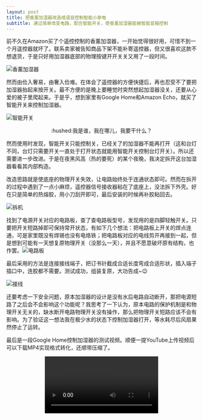 ```yaml
---
layout: post
title: 把香薰加湿器改造成语音控制智能小家电
subtitle: 通过简单改变电路，配合智能开关，使香薰加湿器能被智能音箱控制
---
```


前不久在Amazon买了个遥控控制的香薰加湿器，一开始觉得很好用，可惜不到一个月遥控器就坏了。联系卖家被告知商品下架不能补寄遥控器，但又很喜欢这款不想退货，于是只好用加湿器底部的物理按键开开关关又用了一段时间。

![香薰加湿器](/img/1.jpg)

然而由俭入奢易，由奢入俭难。在体会了遥控器的方便快捷后，再也忍受不了要把加湿器抬起来按开关。最不方便的是晚上要睡觉时突然想起加湿器没关，还要从心爱的被子里爬起来。于是乎，想到家里有Google Home和Amazon Echo，就买了智能开关来控制加湿器。

![智能开关](/img/2.jpg)

<center>:hushed:我是谁，我在哪儿，我要干什么？</center>

然而使用时发现，智能开关只能控制关，已经关了的加湿器不能再打开（这和台灯不同，台灯只需要开关一直处于打开状态就能用智能开关控制台灯开关）。所以还需要进一步改进。于是在夜黑风高（热的要死）的某个夜晚，我决定拆开这台加湿器看看其内部构造。

改造思路就是使底座的物理开关失效，让电路始终处于连通状态即可。然而在拆开的过程中遇到了一点小麻烦，遥控器信号接收器粘在了底座上，没法拆下外壳。好在只是简单的热熔胶，用小刀刮开即可，最后安装的时候再补胶粘回去。

![拆机](img/3.jpg)

找到了电源开关对应的电路板，查了查电路板型号，发现用的是四脚轻触开关。只要把开关短路掉即可保持常开状态，有如下几个想法：把电路板上开关的焊点连通，可是家里既没有焊锡也没有电烙铁；把电路板对应的电线剪开再接到一起，但是想到可能有一天想复原物理开关（没那么一天），并且不愿意破坏原有结构，也作罢。![电路板](img/4.jpg)

最后采用的方法是连接接线端子，把订书针截成合适长度弯成合适形状，插入端子插口中，连胶都不需要。测试成功，组装复原，大功告成~:wink:

![接线](img/5.jpg)

还要考虑一下安全问题，原本加湿器的设计是没有水后电路自动断开，那把电源短路了之后会不会影响这个功能呢？我思考了一下认为，原本电路的保护机制是和物理开关无关的，缺水断开电路物理开关没有操作，那么把物理开关短路应该不会有影响。为了验证这一想法我在极少水的状态下控制加湿器打开，等水耗尽后风扇果然停止了运转。

最后是一段Google Home控制加湿器的测试视频。顺便一提YouTube上传视频后可以下载MP4实现格式转化，还顺带压缩了。

<video src="img/Diffuser.mp4" type="video/mp4" controls="controls" style="max-width: 100%; display: block; margin-left: auto; margin-right: auto;"> your browser does not support the video tag </video>
